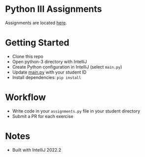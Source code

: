 # Python III Assignments
Assignments are located [here](Assignments.md).

# Getting Started
- Clone this repo
- Open python-3 directory with IntelliJ
- Create Python configuration in IntelliJ (select `main.py`)
- Update [main.py](main.py) with your student ID
- Install dependencies: `pip install`

# Workflow
- Write code in your `assignments.py` file in your student directory
- Submit a PR for each exercise

# Notes
- Built with IntelliJ 2022.2
